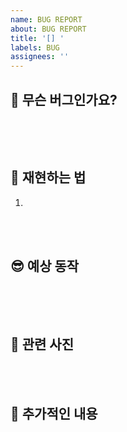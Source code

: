 ```yaml
---
name: BUG REPORT
about: BUG REPORT
title: '[] '
labels: BUG
assignees: ''
---
```


## 🐞 무슨 버그인가요?

```ts

```

<br><br>

## 🧐 재현하는 법

1.

<br><br>

## 😎 예상 동작

```ts

```

<br><br>

## 🌄 관련 사진

<br><br>

## 🦋 추가적인 내용

```ts

```

<br><br>
